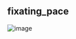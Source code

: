 ## fixating_pace
![image](https://github.com/user-attachments/assets/95224812-1039-49c8-97d6-507e20df7dd1)
